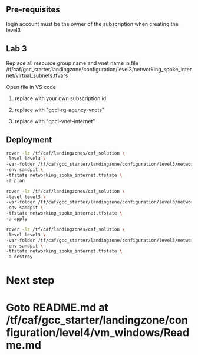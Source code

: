 

## Pre-requisites

login account must be the owner of the subscription when creating the level3

## Lab 3
Replace all resource group name and vnet name in file 
/tf/caf/gcc_starter/landingzone/configuration/level3/networking_spoke_internet/virtual_subnets.tfvars

Open file in VS code

1. replace <subscription id> with your own subscription id

2. replace <gcc vnet resource group> with "gcci-rg-agency-vnets"

3. replace <gcc vnet name> with "gcci-vnet-internet"


## Deployment

```bash
rover -lz /tf/caf/landingzones/caf_solution \
-level level3 \
-var-folder /tf/caf/gcc_starter/landingzone/configuration/level3/networking_spoke_internet \
-env sandpit \
-tfstate networking_spoke_internet.tfstate \
-a plan
```

```bash
rover -lz /tf/caf/landingzones/caf_solution \
-level level3 \
-var-folder /tf/caf/gcc_starter/landingzone/configuration/level3/networking_spoke_internet \
-env sandpit \
-tfstate networking_spoke_internet.tfstate \
-a apply
```

```bash
rover -lz /tf/caf/landingzones/caf_solution \
-level level3 \
-var-folder /tf/caf/gcc_starter/landingzone/configuration/level3/networking_spoke_internet \
-env sandpit \
-tfstate networking_spoke_internet.tfstate \
-a destroy
```

# Next step 
# Goto README.md at /tf/caf/gcc_starter/landingzone/configuration/level4/vm_windows/Readme.md
